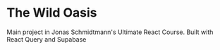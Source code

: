 # The Wild Oasis

Main project in Jonas Schmidtmann's Ultimate React Course.
Built with React Query and Supabase
